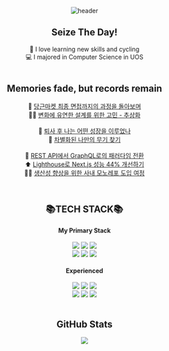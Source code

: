 <div align="center">

![header](https://capsule-render.vercel.app/api?type=waving&color=gradient&customColorList=18&fontColor=ffffff&height=180&section=header&text=Welcome👋%20I'm%20Suhyeon!&fontSize=30&animation=twinkling)
  
## Seize The Day!
🚴 I love learning new skills and cycling
<br />
💻 I majored in Computer Science in UOS
<br />
<br />

## Memories fade, but records remain

🥕 <a href="https://www.enjoydev.life/blog/retrospect/5-daangn-interview" target="_blank">당근마켓 최종 면접까지의 과정을 돌아보며</a>
<br />
🧗‍♀️ <a href="https://www.enjoydev.life/blog/retrospect/2-abstract-architecture" target="_blank">변화에 유연한 설계를 위한 고민 - 추상화</a>
<br />
<br />
📝 <a href="https://www.enjoydev.life/blog/retrospect/1-devcourse-MIL-1" target="_blank">퇴사 후 나는 어떤 성장을 이루었나</a>
<br />
💪 <a href="https://www.enjoydev.life/blog/retrospect/3-devcourse-MIL-2" target="_blank">차별화된 나만의 무기 찾기</a>
<br />
<br />
🎡 <a href="https://www.enjoydev.life/blog/frontend/11-graphql" target="_blank">REST API에서 GraphQL로의 패러다임 전환</a>
<br />
⬆️ <a href="https://www.enjoydev.life/blog/nextjs/3-performance" target="_blank">Lighthouse로 Next.js 성능 44% 개선하기</a>
<br />
🏃‍♀️ <a href="https://www.enjoydev.life/blog/frontend/8-monorepo" target="_blank">생산성 향상을 위한 사내 모노레포 도입 여정</a>

<br />

## 📚TECH STACK📚
#### My Primary Stack
<img src="https://img.shields.io/badge/React-40AEF0?style=flat&logo=react&logoColor=white">
<img src="https://img.shields.io/badge/Recoil-764ABC?style=flat&logo=reactquery&logoColor=white">
<img src="https://img.shields.io/badge/React query-FF4154?style=flat&logo=reactquery&logoColor=white">
<br />
<img src="https://img.shields.io/badge/Typescript-3178C6?style=flat&logo=typescript&logoColor=white">
<img src="https://img.shields.io/badge/Javascript-F7901E?style=flat&logo=javascript&logoColor=white">
<img src="https://img.shields.io/badge/Tailwind-06B6D4?style=flat&logo=tailwindcss&logoColor=white">
<br />

#### Experienced
<img src="https://img.shields.io/badge/Next.js-000000?style=flat&logo=Next.js&logoColor=white">
<img src="https://img.shields.io/badge/Vite-646CFF?style=flat&logo=vite&logoColor=white">
<img src="https://img.shields.io/badge/Storybook-FF4785?style=flat&logo=storybook&logoColor=white">
<br />
<img src="https://img.shields.io/badge/Sass-CC6699?style=flat&logo=Sass&logoColor=white">
<img src="https://img.shields.io/badge/Emotion-D26AC2?&style=flat&logo=emotion&logoColor=white">
<img src="https://img.shields.io/badge/Github Actions-2088FF?style=flat&logo=githubactions&logoColor=white">

<br />
<br />

## GitHub Stats
<img src="https://github-readme-stats.vercel.app/api?username=pySoo&show_icons=true">
</div>



<!---
pySoo/pySoo is a ✨ special ✨ repository because its `README.md` (this file) appears on your GitHub profile.
You can click the Preview link to take a look at your changes.
--->
